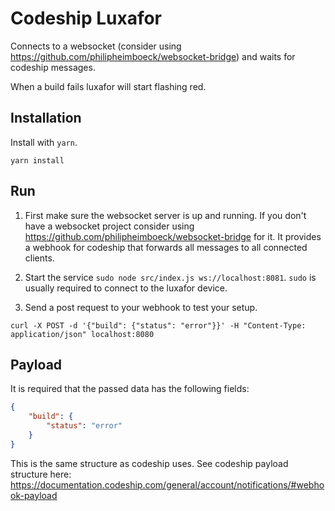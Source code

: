 # Codeship Luxafor

Connects to a websocket (consider using https://github.com/philipheimboeck/websocket-bridge) and waits for codeship messages.

When a build fails luxafor will start flashing red.

## Installation

Install with `yarn`.

```
yarn install
```

## Run

1. First make sure the websocket server is up and running. If you don't have a websocket project consider using
https://github.com/philipheimboeck/websocket-bridge for it. It provides a webhook for codeship that forwards all messages to all
connected clients.

2. Start the service `sudo node src/index.js ws://localhost:8081`. `sudo` is usually required to connect to the luxafor device.

3. Send a post request to your webhook to test your setup.

```
curl -X POST -d '{"build": {"status": "error"}}' -H "Content-Type: application/json" localhost:8080
```

## Payload

It is required that the passed data has the following fields:

```json
{
    "build": {
        "status": "error"
    }
}
```

This is the same structure as codeship uses.
See codeship payload structure here: https://documentation.codeship.com/general/account/notifications/#webhook-payload

